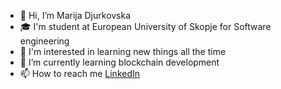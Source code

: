 - 👋 Hi, I’m Marija Djurkovska
- 🎓 I'm student at European University of Skopje for Software engineering
- 👀 I'm interested in learning new things all the time
- 🌱 I’m currently learning blockchain development
- 📫 How to reach me [LinkedIn](https://www.linkedin.com/in/marija-djurkovska)

<!---
Marija-Dj/Marija-Dj is a ✨ special ✨ repository because its `README.md` (this file) appears on your GitHub profile.
You can click the Preview link to take a look at your changes.
--->
